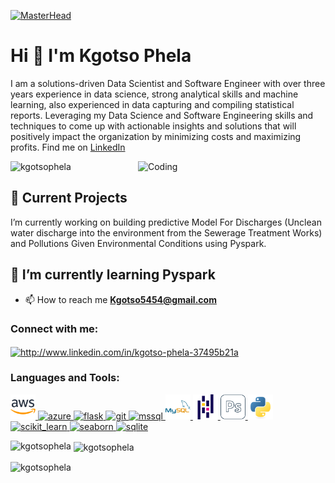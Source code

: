 [![MasterHead]([https://github.com/KgotsoPhela/KgotsoPhela/blob/main/My%20banner.PNG)](https://rishavchanda.io](https://github.com/KgotsoPhela/KgotsoPhela/blob/main/banner222.jpeg))


# Hi 👋 I'm Kgotso Phela



I am a solutions-driven Data Scientist and Software Engineer with over three years experience in data science, strong analytical skills and machine learning, also experienced in data capturing and compiling statistical reports. Leveraging my Data Science and Software Engineering skills and techniques to come up with actionable insights and solutions that will positively impact the organization by minimizing costs and maximizing profits. Find me on [LinkedIn](http://www.linkedin.com/in/kgotso-phela-37495b21a)</h3>




<img align="right" alt="Coding" width="300" src="https://i.pinimg.com/originals/db/f1/04/dbf104a11125f2620afab8f164b8390b.gif">

<p align="left"> <img src="https://komarev.com/ghpvc/?username=kgotsophela&label=Profile%20views&color=0e75b6&style=flat" alt="kgotsophela" /> </p>

## 🔭 Current Projects

I’m currently working on building predictive Model For Discharges (Unclean water discharge into the environment from the Sewerage Treatment Works) and Pollutions Given Environmental Conditions using Pyspark.

## 🌱 I’m currently learning Pyspark

- 📫 How to reach me **Kgotso5454@gmail.com**

<h3 align="left">Connect with me:</h3>
<p align="left">
<a href="https://linkedin.com/in/http://www.linkedin.com/in/kgotso-phela-37495b21a" target="blank"><img align="center" src="https://raw.githubusercontent.com/rahuldkjain/github-profile-readme-generator/master/src/images/icons/Social/linked-in-alt.svg" alt="http://www.linkedin.com/in/kgotso-phela-37495b21a" height="30" width="40" /></a>
</p>

<h3 align="left">Languages and Tools:</h3>
<p align="left"> <a href="https://aws.amazon.com" target="_blank" rel="noreferrer"> <img src="https://raw.githubusercontent.com/devicons/devicon/master/icons/amazonwebservices/amazonwebservices-original-wordmark.svg" alt="aws" width="40" height="40"/> </a> <a href="https://azure.microsoft.com/en-in/" target="_blank" rel="noreferrer"> <img src="https://www.vectorlogo.zone/logos/microsoft_azure/microsoft_azure-icon.svg" alt="azure" width="40" height="40"/> </a> <a href="https://flask.palletsprojects.com/" target="_blank" rel="noreferrer"> <img src="https://www.vectorlogo.zone/logos/pocoo_flask/pocoo_flask-icon.svg" alt="flask" width="40" height="40"/> </a> <a href="https://git-scm.com/" target="_blank" rel="noreferrer"> <img src="https://www.vectorlogo.zone/logos/git-scm/git-scm-icon.svg" alt="git" width="40" height="40"/> </a> <a href="https://www.microsoft.com/en-us/sql-server" target="_blank" rel="noreferrer"> <img src="https://www.svgrepo.com/show/303229/microsoft-sql-server-logo.svg" alt="mssql" width="40" height="40"/> </a> <a href="https://www.mysql.com/" target="_blank" rel="noreferrer"> <img src="https://raw.githubusercontent.com/devicons/devicon/master/icons/mysql/mysql-original-wordmark.svg" alt="mysql" width="40" height="40"/> </a> <a href="https://pandas.pydata.org/" target="_blank" rel="noreferrer"> <img src="https://raw.githubusercontent.com/devicons/devicon/2ae2a900d2f041da66e950e4d48052658d850630/icons/pandas/pandas-original.svg" alt="pandas" width="40" height="40"/> </a> <a href="https://www.photoshop.com/en" target="_blank" rel="noreferrer"> <img src="https://raw.githubusercontent.com/devicons/devicon/master/icons/photoshop/photoshop-line.svg" alt="photoshop" width="40" height="40"/> </a> <a href="https://www.python.org" target="_blank" rel="noreferrer"> <img src="https://raw.githubusercontent.com/devicons/devicon/master/icons/python/python-original.svg" alt="python" width="40" height="40"/> </a> <a href="https://scikit-learn.org/" target="_blank" rel="noreferrer"> <img src="https://upload.wikimedia.org/wikipedia/commons/0/05/Scikit_learn_logo_small.svg" alt="scikit_learn" width="40" height="40"/> </a> <a href="https://seaborn.pydata.org/" target="_blank" rel="noreferrer"> <img src="https://seaborn.pydata.org/_images/logo-mark-lightbg.svg" alt="seaborn" width="40" height="40"/> </a> <a href="https://www.sqlite.org/" target="_blank" rel="noreferrer"> <img src="https://www.vectorlogo.zone/logos/sqlite/sqlite-icon.svg" alt="sqlite" width="40" height="40"/> </a> </p>

<p><img align="left" src="https://github-readme-stats.vercel.app/api/top-langs?username=kgotsophela&show_icons=true&locale=en&layout=compact" alt="kgotsophela" /></p>

<p>&nbsp;<img align="center" src="https://github-readme-stats.vercel.app/api?username=kgotsophela&show_icons=true&locale=en" alt="kgotsophela" /></p>

<p><img align="center" src="https://github-readme-streak-stats.herokuapp.com/?user=kgotsophela&" alt="kgotsophela" /></p>
